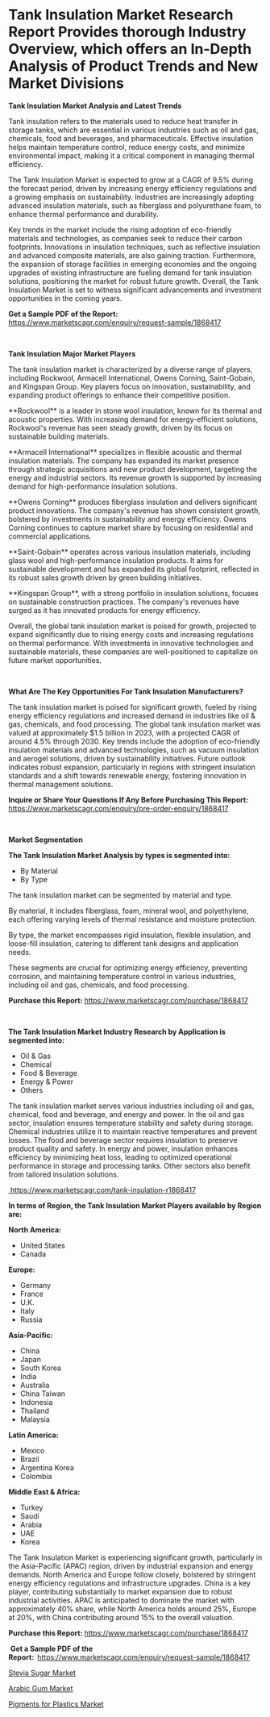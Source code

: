 <p><h1>Tank Insulation Market Research Report Provides thorough Industry Overview, which offers an In-Depth Analysis of Product Trends and New Market Divisions</h1></p><p><strong>Tank Insulation Market Analysis and Latest Trends</strong></p>
<p><p>Tank insulation refers to the materials used to reduce heat transfer in storage tanks, which are essential in various industries such as oil and gas, chemicals, food and beverages, and pharmaceuticals. Effective insulation helps maintain temperature control, reduce energy costs, and minimize environmental impact, making it a critical component in managing thermal efficiency.</p><p>The Tank Insulation Market is expected to grow at a CAGR of 9.5% during the forecast period, driven by increasing energy efficiency regulations and a growing emphasis on sustainability. Industries are increasingly adopting advanced insulation materials, such as fiberglass and polyurethane foam, to enhance thermal performance and durability. </p><p>Key trends in the market include the rising adoption of eco-friendly materials and technologies, as companies seek to reduce their carbon footprints. Innovations in insulation techniques, such as reflective insulation and advanced composite materials, are also gaining traction. Furthermore, the expansion of storage facilities in emerging economies and the ongoing upgrades of existing infrastructure are fueling demand for tank insulation solutions, positioning the market for robust future growth. Overall, the Tank Insulation Market is set to witness significant advancements and investment opportunities in the coming years.</p></p>
<p><strong>Get a Sample PDF of the Report:&nbsp;</strong> <a href="https://www.marketscagr.com/enquiry/request-sample/1868417?utm_campaign=1848&utm_medium=2&utm_source=Github&utm_content=ia&utm_term=31032025&utm_id=tank-insulation">https://www.marketscagr.com/enquiry/request-sample/1868417</a></p>
<p>&nbsp;</p>
<p><strong>Tank Insulation Major Market Players</strong></p>
<p><p>The tank insulation market is characterized by a diverse range of players, including Rockwool, Armacell International, Owens Corning, Saint-Gobain, and Kingspan Group. Key players focus on innovation, sustainability, and expanding product offerings to enhance their competitive position.</p><p>**Rockwool** is a leader in stone wool insulation, known for its thermal and acoustic properties. With increasing demand for energy-efficient solutions, Rockwool's revenue has seen steady growth, driven by its focus on sustainable building materials.</p><p>**Armacell International** specializes in flexible acoustic and thermal insulation materials. The company has expanded its market presence through strategic acquisitions and new product development, targeting the energy and industrial sectors. Its revenue growth is supported by increasing demand for high-performance insulation solutions.</p><p>**Owens Corning** produces fiberglass insulation and delivers significant product innovations. The company's revenue has shown consistent growth, bolstered by investments in sustainability and energy efficiency. Owens Corning continues to capture market share by focusing on residential and commercial applications.</p><p>**Saint-Gobain** operates across various insulation materials, including glass wool and high-performance insulation products. It aims for sustainable development and has expanded its global footprint, reflected in its robust sales growth driven by green building initiatives.</p><p>**Kingspan Group**, with a strong portfolio in insulation solutions, focuses on sustainable construction practices. The company's revenues have surged as it has innovated products for energy efficiency.</p><p>Overall, the global tank insulation market is poised for growth, projected to expand significantly due to rising energy costs and increasing regulations on thermal performance. With investments in innovative technologies and sustainable materials, these companies are well-positioned to capitalize on future market opportunities.</p></p>
<p>&nbsp;</p>
<p><strong>What Are The Key Opportunities For Tank Insulation Manufacturers?</strong></p>
<p><p>The tank insulation market is poised for significant growth, fueled by rising energy efficiency regulations and increased demand in industries like oil & gas, chemicals, and food processing. The global tank insulation market was valued at approximately $1.5 billion in 2023, with a projected CAGR of around 4.5% through 2030. Key trends include the adoption of eco-friendly insulation materials and advanced technologies, such as vacuum insulation and aerogel solutions, driven by sustainability initiatives. Future outlook indicates robust expansion, particularly in regions with stringent insulation standards and a shift towards renewable energy, fostering innovation in thermal management solutions.</p></p>
<p><strong>Inquire or Share Your Questions If Any Before Purchasing This Report:</strong> <a href="https://www.marketscagr.com/enquiry/pre-order-enquiry/1868417?utm_campaign=1848&utm_medium=2&utm_source=Github&utm_content=ia&utm_term=31032025&utm_id=tank-insulation">https://www.marketscagr.com/enquiry/pre-order-enquiry/1868417</a></p>
<p>&nbsp;</p>
<p><strong>Market Segmentation</strong></p>
<p><strong>The Tank Insulation Market Analysis by types is segmented into:</strong></p>
<p><ul><li>By Material</li><li>By Type</li></ul></p>
<p><p>The tank insulation market can be segmented by material and type. </p><p>By material, it includes fiberglass, foam, mineral wool, and polyethylene, each offering varying levels of thermal resistance and moisture protection. </p><p>By type, the market encompasses rigid insulation, flexible insulation, and loose-fill insulation, catering to different tank designs and application needs. </p><p>These segments are crucial for optimizing energy efficiency, preventing corrosion, and maintaining temperature control in various industries, including oil and gas, chemicals, and food processing.</p></p>
<p><strong>Purchase this Report:&nbsp;</strong><a href="https://www.marketscagr.com/purchase/1868417?utm_campaign=1848&utm_medium=2&utm_source=Github&utm_content=ia&utm_term=31032025&utm_id=tank-insulation">https://www.marketscagr.com/purchase/1868417</a></p>
<p>&nbsp;</p>
<p><strong>The Tank Insulation Market Industry Research by Application is segmented into:</strong></p>
<p><ul><li>Oil & Gas</li><li>Chemical</li><li>Food & Beverage</li><li>Energy & Power</li><li>Others</li></ul></p>
<p><p>The tank insulation market serves various industries including oil and gas, chemical, food and beverage, and energy and power. In the oil and gas sector, insulation ensures temperature stability and safety during storage. Chemical industries utilize it to maintain reactive temperatures and prevent losses. The food and beverage sector requires insulation to preserve product quality and safety. In energy and power, insulation enhances efficiency by minimizing heat loss, leading to optimized operational performance in storage and processing tanks. Other sectors also benefit from tailored insulation solutions.</p></p>
<p><a href="https://www.marketscagr.com/tank-insulation-r1868417?utm_campaign=1848&utm_medium=2&utm_source=Github&utm_content=ia&utm_term=31032025&utm_id=tank-insulation">&nbsp;https://www.marketscagr.com/tank-insulation-r1868417</a></p>
<p><strong>In terms of Region, the Tank Insulation Market Players available by Region are:</strong></p>
<p>
    <p> <strong> North America: </strong>
        <ul>
            <li>United States</li>
            <li>Canada</li>
        </ul>
        </p> 
    <p> <strong> Europe: </strong>
        <ul>
            <li>Germany</li>
            <li>France</li>
            <li>U.K.</li>
            <li>Italy</li>
            <li>Russia</li>
        </ul>
        </p> 
    <p> <strong> Asia-Pacific: </strong>
        <ul>
            <li>China</li>
            <li>Japan</li>
            <li>South Korea</li>
            <li>India</li>
            <li>Australia</li>
            <li>China Taiwan</li>
            <li>Indonesia</li>
            <li>Thailand</li>
            <li>Malaysia</li>
        </ul>
        </p> 
    <p> <strong> Latin America: </strong>
        <ul>
            <li>Mexico</li>
            <li>Brazil</li>
            <li>Argentina Korea</li>
            <li>Colombia</li>
        </ul>
        </p> 
    <p> <strong> Middle East & Africa: </strong>
        <ul>
            <li>Turkey</li>
            <li>Saudi</li>
            <li>Arabia</li>
            <li>UAE</li>
            <li>Korea</li>
        </ul>
    </p>
    </p>
<p><p>The Tank Insulation Market is experiencing significant growth, particularly in the Asia-Pacific (APAC) region, driven by industrial expansion and energy demands. North America and Europe follow closely, bolstered by stringent energy efficiency regulations and infrastructure upgrades. China is a key player, contributing substantially to market expansion due to robust industrial activities. APAC is anticipated to dominate the market with approximately 40% share, while North America holds around 25%, Europe at 20%, with China contributing around 15% to the overall valuation.</p></p>
<p><strong>Purchase this Report: </strong><a href="https://www.marketscagr.com/purchase/1868417?utm_campaign=1848&utm_medium=2&utm_source=Github&utm_content=ia&utm_term=31032025&utm_id=tank-insulation">https://www.marketscagr.com/purchase/1868417</a></p>
<p>&nbsp;<strong>Get a Sample PDF of the Report:&nbsp;&nbsp;</strong><a href="https://www.marketscagr.com/enquiry/request-sample/1868417?utm_campaign=1848&utm_medium=2&utm_source=Github&utm_content=ia&utm_term=31032025&utm_id=tank-insulation">https://www.marketscagr.com/enquiry/request-sample/1868417</a></p>
<p><strong></strong></p>
<p><p><a href="https://github.com/leolamarnal9/Market-Research-Report-List-1/blob/main/stevia-sugar-market.md?utm_campaign=1848&utm_medium=2&utm_source=Github&utm_content=ia&utm_term=31032025&utm_id=tank-insulation">Stevia Sugar Market</a></p><p><a href="https://github.com/WillieWoodard/Market-Research-Report-List-7/blob/main/arabic-gum-market.md?utm_campaign=1848&utm_medium=2&utm_source=Github&utm_content=ia&utm_term=31032025&utm_id=tank-insulation">Arabic Gum Market</a></p><p><a href="https://github.com/matotwipff14/Market-Research-Report-List-1/blob/main/pigments-for-plastics-market.md?utm_campaign=1848&utm_medium=2&utm_source=Github&utm_content=ia&utm_term=31032025&utm_id=tank-insulation">Pigments for Plastics Market</a></p></p>